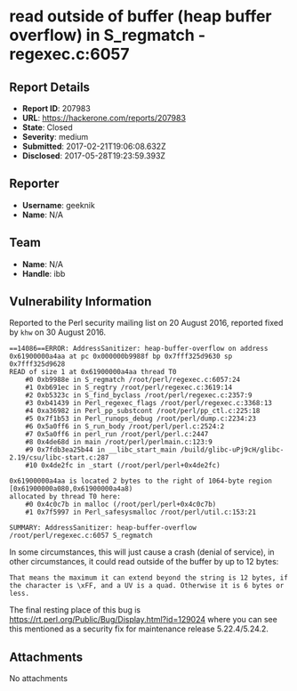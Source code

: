 # read outside of buffer (heap buffer overflow) in S_regmatch - regexec.c:6057

## Report Details
- **Report ID**: 207983
- **URL**: https://hackerone.com/reports/207983
- **State**: Closed
- **Severity**: medium
- **Submitted**: 2017-02-21T19:06:08.632Z
- **Disclosed**: 2017-05-28T19:23:59.393Z

## Reporter
- **Username**: geeknik
- **Name**: N/A

## Team
- **Name**: N/A
- **Handle**: ibb

## Vulnerability Information
Reported to the Perl security mailing list on 20 August 2016, reported fixed by `khw` on 30 August 2016. 

```
==14086==ERROR: AddressSanitizer: heap-buffer-overflow on address 0x61900000a4aa at pc 0x000000b9988f bp 0x7fff325d9630 sp 0x7fff325d9628
READ of size 1 at 0x61900000a4aa thread T0
    #0 0xb9988e in S_regmatch /root/perl/regexec.c:6057:24
    #1 0xb691ec in S_regtry /root/perl/regexec.c:3619:14
    #2 0xb5323c in S_find_byclass /root/perl/regexec.c:2357:9
    #3 0xb41439 in Perl_regexec_flags /root/perl/regexec.c:3368:13
    #4 0xa36982 in Perl_pp_substcont /root/perl/pp_ctl.c:225:18
    #5 0x7f1b53 in Perl_runops_debug /root/perl/dump.c:2234:23
    #6 0x5a0ff6 in S_run_body /root/perl/perl.c:2524:2
    #7 0x5a0ff6 in perl_run /root/perl/perl.c:2447
    #8 0x4de68d in main /root/perl/perlmain.c:123:9
    #9 0x7fdb3ea25b44 in __libc_start_main /build/glibc-uPj9cH/glibc-2.19/csu/libc-start.c:287
    #10 0x4de2fc in _start (/root/perl/perl+0x4de2fc)

0x61900000a4aa is located 2 bytes to the right of 1064-byte region [0x61900000a080,0x61900000a4a8)
allocated by thread T0 here:
    #0 0x4c0c7b in malloc (/root/perl/perl+0x4c0c7b)
    #1 0x7f5997 in Perl_safesysmalloc /root/perl/util.c:153:21

SUMMARY: AddressSanitizer: heap-buffer-overflow /root/perl/regexec.c:6057 S_regmatch
```
In some circumstances, this will just cause a crash (denial of service), in other circumstances, it could read outside of the buffer by up to 12 bytes:

```
That means the maximum it can extend beyond the string is 12 bytes, if the character is \xFF, and a UV is a quad. Otherwise it is 6 bytes or less.
```

The final resting place of this bug is https://rt.perl.org/Public/Bug/Display.html?id=129024 where you can see this mentioned as a security fix for maintenance release 5.22.4/5.24.2. 

## Attachments
No attachments
